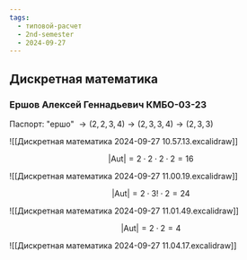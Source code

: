 ```yaml
---
tags:
  - типовой-расчет
  - 2nd-semester
  - 2024-09-27
---
```


## Дискретная математика

### Ершов Алексей Геннадьевич КМБО-03-23

Паспорт: "ершо" $\to (2,2,3,4) \to (2,3,3,4) \to (2,3,3)$ 

![[Дискретная математика 2024-09-27 10.57.13.excalidraw]]

$$\left| \mathrm{Aut} \right| = 2\cdot 2\cdot 2\cdot 2 = 16$$

![[Дискретная математика 2024-09-27 11.00.19.excalidraw]]

$$\left| \mathrm{Aut} \right| = 2\cdot 3! \cdot 2 = 24$$

![[Дискретная математика 2024-09-27 11.01.49.excalidraw]]

$$\left| \mathrm{Aut} \right| = 2\cdot 2 = 4$$

![[Дискретная математика 2024-09-27 11.04.17.excalidraw]]